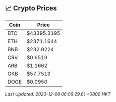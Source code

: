 ## 📈 Crypto Prices

| Coin | Price |
| ---- | ----- |
| BTC | $43395.3195 |
| ETH | $2371.1644 |
| BNB | $232.9224 |
| CRV | $0.6519 |
| ARB | $1.1662 |
| OKB | $57.7519 |
| DOGE | $0.0950 |

_Last Updated: 2023-12-08 06:06:29.61 +0800 HKT_